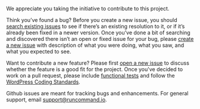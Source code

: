We appreciate you taking the initiative to contribute to this project.

Think you’ve found a bug? Before you create a new issue, you should [search existing issues](https://github.com/{{package_name}}/issues?q=label%3Abug%20) to see if there’s an existing resolution to it, or if it’s already been fixed in a newer version. Once you’ve done a bit of searching and discovered there isn’t an open or fixed issue for your bug, please [create a new issue](https://github.com/{{package_name}}/issues/new) with description of what you were doing, what you saw, and what you expected to see.

Want to contribute a new feature? Please first [open a new issue](https://github.com/{{package_name}}/issues/new) to discuss whether the feature is a good fit for the project. Once you've decided to work on a pull request, please include [functional tests](https://wp-cli.org/docs/pull-requests/#functional-tests) and follow the [WordPress Coding Standards](http://make.wordpress.org/core/handbook/coding-standards/).

Github issues are meant for tracking bugs and enhancements. For general support, email [support@runcommand.io](mailto:support@runcommand.io).

